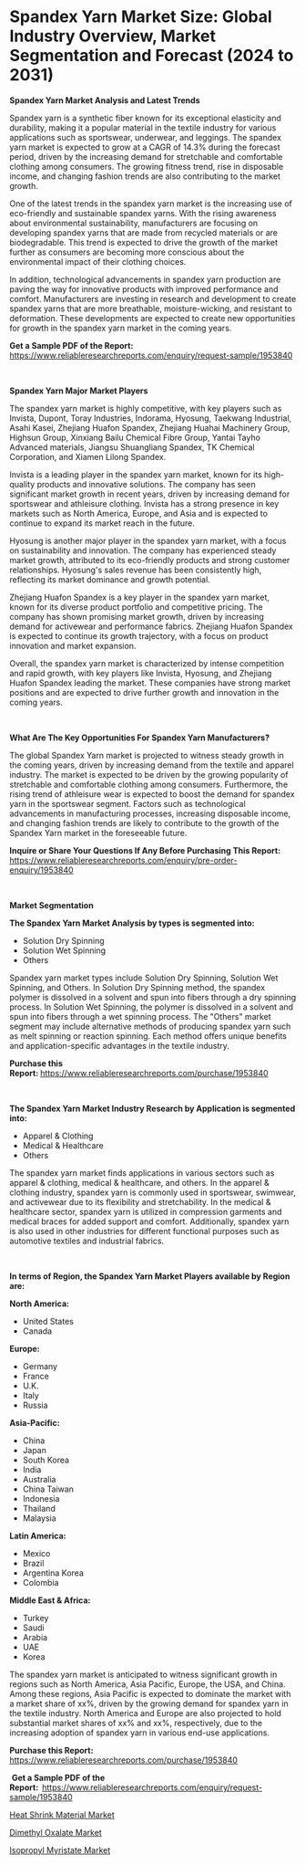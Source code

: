 <p><h1>Spandex Yarn Market Size: Global Industry Overview, Market Segmentation and Forecast (2024 to 2031)</h1></p><p><strong>Spandex Yarn Market Analysis and Latest Trends</strong></p>
<p><p>Spandex yarn is a synthetic fiber known for its exceptional elasticity and durability, making it a popular material in the textile industry for various applications such as sportswear, underwear, and leggings. The spandex yarn market is expected to grow at a CAGR of 14.3% during the forecast period, driven by the increasing demand for stretchable and comfortable clothing among consumers. The growing fitness trend, rise in disposable income, and changing fashion trends are also contributing to the market growth.</p><p>One of the latest trends in the spandex yarn market is the increasing use of eco-friendly and sustainable spandex yarns. With the rising awareness about environmental sustainability, manufacturers are focusing on developing spandex yarns that are made from recycled materials or are biodegradable. This trend is expected to drive the growth of the market further as consumers are becoming more conscious about the environmental impact of their clothing choices.</p><p>In addition, technological advancements in spandex yarn production are paving the way for innovative products with improved performance and comfort. Manufacturers are investing in research and development to create spandex yarns that are more breathable, moisture-wicking, and resistant to deformation. These developments are expected to create new opportunities for growth in the spandex yarn market in the coming years.</p></p>
<p><strong>Get a Sample PDF of the Report:&nbsp;</strong> <a href="https://www.reliableresearchreports.com/enquiry/request-sample/1953840">https://www.reliableresearchreports.com/enquiry/request-sample/1953840</a></p>
<p>&nbsp;</p>
<p><strong>Spandex Yarn Major Market Players</strong></p>
<p><p>The spandex yarn market is highly competitive, with key players such as Invista, Dupont, Toray Industries, Indorama, Hyosung, Taekwang Industrial, Asahi Kasei, Zhejiang Huafon Spandex, Zhejiang Huahai Machinery Group, Highsun Group, Xinxiang Bailu Chemical Fibre Group, Yantai Tayho Advanced materials, Jiangsu Shuangliang Spandex, TK Chemical Corporation, and Xiamen Lilong Spandex.</p><p>Invista is a leading player in the spandex yarn market, known for its high-quality products and innovative solutions. The company has seen significant market growth in recent years, driven by increasing demand for sportswear and athleisure clothing. Invista has a strong presence in key markets such as North America, Europe, and Asia and is expected to continue to expand its market reach in the future.</p><p>Hyosung is another major player in the spandex yarn market, with a focus on sustainability and innovation. The company has experienced steady market growth, attributed to its eco-friendly products and strong customer relationships. Hyosung's sales revenue has been consistently high, reflecting its market dominance and growth potential.</p><p>Zhejiang Huafon Spandex is a key player in the spandex yarn market, known for its diverse product portfolio and competitive pricing. The company has shown promising market growth, driven by increasing demand for activewear and performance fabrics. Zhejiang Huafon Spandex is expected to continue its growth trajectory, with a focus on product innovation and market expansion.</p><p>Overall, the spandex yarn market is characterized by intense competition and rapid growth, with key players like Invista, Hyosung, and Zhejiang Huafon Spandex leading the market. These companies have strong market positions and are expected to drive further growth and innovation in the coming years.</p></p>
<p>&nbsp;</p>
<p><strong>What Are The Key Opportunities For Spandex Yarn Manufacturers?</strong></p>
<p><p>The global Spandex Yarn market is projected to witness steady growth in the coming years, driven by increasing demand from the textile and apparel industry. The market is expected to be driven by the growing popularity of stretchable and comfortable clothing among consumers. Furthermore, the rising trend of athleisure wear is expected to boost the demand for spandex yarn in the sportswear segment. Factors such as technological advancements in manufacturing processes, increasing disposable income, and changing fashion trends are likely to contribute to the growth of the Spandex Yarn market in the foreseeable future.</p></p>
<p><strong>Inquire or Share Your Questions If Any Before Purchasing This Report:</strong> <a href="https://www.reliableresearchreports.com/enquiry/pre-order-enquiry/1953840">https://www.reliableresearchreports.com/enquiry/pre-order-enquiry/1953840</a></p>
<p>&nbsp;</p>
<p><strong>Market Segmentation</strong></p>
<p><strong>The Spandex Yarn Market Analysis by types is segmented into:</strong></p>
<p><ul><li>Solution Dry Spinning</li><li>Solution Wet Spinning</li><li>Others</li></ul></p>
<p><p>Spandex yarn market types include Solution Dry Spinning, Solution Wet Spinning, and Others. In Solution Dry Spinning method, the spandex polymer is dissolved in a solvent and spun into fibers through a dry spinning process. In Solution Wet Spinning, the polymer is dissolved in a solvent and spun into fibers through a wet spinning process. The "Others" market segment may include alternative methods of producing spandex yarn such as melt spinning or reaction spinning. Each method offers unique benefits and application-specific advantages in the textile industry.</p></p>
<p><strong>Purchase this Report:&nbsp;</strong><a href="https://www.reliableresearchreports.com/purchase/1953840">https://www.reliableresearchreports.com/purchase/1953840</a></p>
<p>&nbsp;</p>
<p><strong>The Spandex Yarn Market Industry Research by Application is segmented into:</strong></p>
<p><ul><li>Apparel & Clothing</li><li>Medical & Healthcare</li><li>Others</li></ul></p>
<p><p>The spandex yarn market finds applications in various sectors such as apparel & clothing, medical & healthcare, and others. In the apparel & clothing industry, spandex yarn is commonly used in sportswear, swimwear, and activewear due to its flexibility and stretchability. In the medical & healthcare sector, spandex yarn is utilized in compression garments and medical braces for added support and comfort. Additionally, spandex yarn is also used in other industries for different functional purposes such as automotive textiles and industrial fabrics.</p></p>
<p>&nbsp;</p>
<p><strong>In terms of Region, the Spandex Yarn Market Players available by Region are:</strong></p>
<p>
    <p> <strong> North America: </strong>
        <ul>
            <li>United States</li>
            <li>Canada</li>
        </ul>
        </p> 
    <p> <strong> Europe: </strong>
        <ul>
            <li>Germany</li>
            <li>France</li>
            <li>U.K.</li>
            <li>Italy</li>
            <li>Russia</li>
        </ul>
        </p> 
    <p> <strong> Asia-Pacific: </strong>
        <ul>
            <li>China</li>
            <li>Japan</li>
            <li>South Korea</li>
            <li>India</li>
            <li>Australia</li>
            <li>China Taiwan</li>
            <li>Indonesia</li>
            <li>Thailand</li>
            <li>Malaysia</li>
        </ul>
        </p> 
    <p> <strong> Latin America: </strong>
        <ul>
            <li>Mexico</li>
            <li>Brazil</li>
            <li>Argentina Korea</li>
            <li>Colombia</li>
        </ul>
        </p> 
    <p> <strong> Middle East & Africa: </strong>
        <ul>
            <li>Turkey</li>
            <li>Saudi</li>
            <li>Arabia</li>
            <li>UAE</li>
            <li>Korea</li>
        </ul>
    </p>
    </p>
<p><p>The spandex yarn market is anticipated to witness significant growth in regions such as North America, Asia Pacific, Europe, the USA, and China. Among these regions, Asia Pacific is expected to dominate the market with a market share of xx%, driven by the growing demand for spandex yarn in the textile industry. North America and Europe are also projected to hold substantial market shares of xx% and xx%, respectively, due to the increasing adoption of spandex yarn in various end-use applications.</p></p>
<p><strong>Purchase this Report: </strong><a href="https://www.reliableresearchreports.com/purchase/1953840">https://www.reliableresearchreports.com/purchase/1953840</a></p>
<p>&nbsp;<strong>Get a Sample PDF of the Report:&nbsp;&nbsp;</strong><a href="https://www.reliableresearchreports.com/enquiry/request-sample/1953840">https://www.reliableresearchreports.com/enquiry/request-sample/1953840</a></p>
<p><strong></strong></p>
<p><p><a href="https://github.com/nicoletavirag/Market-Research-Report-List-2/blob/main/heat-shrink-material-market.md">Heat Shrink Material Market</a></p><p><a href="https://github.com/redneck06/Market-Research-Report-List-2/blob/main/dimethyl-oxalate-market.md">Dimethyl Oxalate Market</a></p><p><a href="https://github.com/mauripalmi/Market-Research-Report-List-2/blob/main/isopropyl-myristate-market.md">Isopropyl Myristate Market</a></p></p>